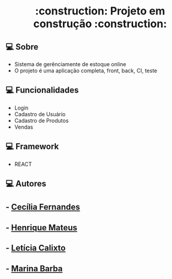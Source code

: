 <h1 align="center"> 
    :construction:  Projeto em construção  :construction:
</h1>

## 💻 Sobre
- Sistema de gerênciamente de estoque online
- O projeto é uma aplicação completa, front, back, CI, teste

## 💻 Funcionalidades
- Login
- Cadastro de Usuário
- Cadastro de Produtos
- Vendas

## 💻 Framework
- REACT

## 💻 Autores
## - [Cecília Fernandes](https://github.com/ninth-in)
## - [Henrique Mateus](https://github.com/HenriqueMAlves)
## - [Letícia Calixto](https://github.com/LeticiaCalixto)
## - [Marina Barba](https://github.com/marinabribeiro)
